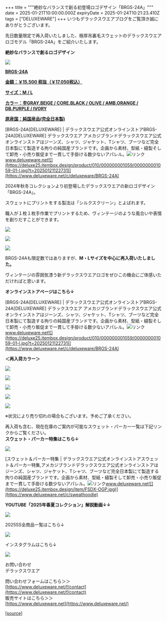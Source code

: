 +++
title = """絶妙なバランスで創る初登場ロゴデザイン「BRGS-24A」"""
date = 2025-01-21T10:00:00.000Z
expiryDate = 2025-01-24T10:21:23.410Z
tags = ["DELUXEWARE"]
+++
いつもデラックスウエアブログをご覧頂き誠にありがとうございます。

先日数量限定で再入荷いたしました、極厚吊裏毛スウェットのデラックスウエアロゴモデル「BRGS-24A」をご紹介いたします。

**絶妙なバランスで創るロゴデザイン**

[![](https://stat.ameba.jp/user_images/20250121/15/deluxeware/6f/fa/j/o0800080015535583871.jpg)](https://stat.ameba.jp/user_images/20250121/15/deluxeware/6f/fa/j/o0800080015535583871.jpg)

**[BRGS-24A](https://www.deluxeware.net/c/deluxeware/BRGS-24A)**

**[金額：￥15,500 税抜（￥17,050税込）](https://www.deluxeware.net/c/deluxeware/BRGS-24A)**

**[サイズ：M / L](https://www.deluxeware.net/c/deluxeware/BRGS-24A)**

**[カラー：杢GRAY.BEIGE / CORE.BLACK / OLIVE / AMB.ORANGE / DB.PURPLE / IVORY](https://www.deluxeware.net/c/deluxeware/BRGS-24A)**

**[原産国：純国産品(完全日本製)](https://www.deluxeware.net/c/deluxeware/BRGS-24A)**

[BRGS-24A\[DELUXEWARE\] | デラックスウエア公式オンラインストアBRGS-24A\[DELUXEWARE\] デラックスウエア アメカジブランドデラックスウエア公式オンラインストアはジーンズ、シャツ、ジャケット、Tシャツ、ブーツなど完全日本製にて製造する拘りの純国産ブランドです。企画から素材、型紙・縫製そして卸売・小売り販促まで一貫して手掛ける数少ないアパレル。![リンク](https://c.stat100.ameba.jp/ameblo/symbols/v3.20.0/svg/gray/editor_link.svg)www.deluxeware.net![](https://deluxe25.itembox.design/product/010/000000001059/000000001059-01-l.jpg?t=20250121122731)](https://www.deluxeware.net/c/deluxeware/BRGS-24A)

2024年秋冬コレクションより初登場したデラックスウエアの新ロゴデザイン「BRGS-24A」。

スウェットにプリントをする製法は「シルクスクリーン」とよばれます。

職人が１枚１枚手作業でプリントするため、ヴィンテージのような風合いや表情を創りだすことができます。

[![](https://stat.ameba.jp/user_images/20250121/15/deluxeware/d8/89/j/o0800080015535583870.jpg)](https://stat.ameba.jp/user_images/20250121/15/deluxeware/d8/89/j/o0800080015535583870.jpg)

[![](https://stat.ameba.jp/user_images/20250121/15/deluxeware/7b/3b/j/o0800080015535583869.jpg)](https://stat.ameba.jp/user_images/20250121/15/deluxeware/7b/3b/j/o0800080015535583869.jpg)

[![](https://stat.ameba.jp/user_images/20250121/15/deluxeware/75/ce/j/o0800080015535583867.jpg)](https://stat.ameba.jp/user_images/20250121/15/deluxeware/75/ce/j/o0800080015535583867.jpg)

BRGS-24Aも限定数ではありますが、**M・Lサイズを中心に再入荷いたしました。**

ヴィンテージの雰囲気漂う新デラックスウエアロゴをぜひこの機会にご体感いただければと思います。

**オンラインストアページはこちら↓**

[BRGS-24A\[DELUXEWARE\] | デラックスウエア公式オンラインストアBRGS-24A\[DELUXEWARE\] デラックスウエア アメカジブランドデラックスウエア公式オンラインストアはジーンズ、シャツ、ジャケット、Tシャツ、ブーツなど完全日本製にて製造する拘りの純国産ブランドです。企画から素材、型紙・縫製そして卸売・小売り販促まで一貫して手掛ける数少ないアパレル。![リンク](https://c.stat100.ameba.jp/ameblo/symbols/v3.20.0/svg/gray/editor_link.svg)www.deluxeware.net![](https://deluxe25.itembox.design/product/010/000000001059/000000001059-01-l.jpg?t=20250121122731)](https://www.deluxeware.net/c/deluxeware/BRGS-24A)

**＜再入荷カラー＞**

[![](https://stat.ameba.jp/user_images/20250121/16/deluxeware/a8/70/j/o0800080015535602149.jpg)](https://stat.ameba.jp/user_images/20250121/16/deluxeware/a8/70/j/o0800080015535602149.jpg)

[![](https://stat.ameba.jp/user_images/20250121/16/deluxeware/b3/c4/j/o0800080015535602166.jpg)](https://stat.ameba.jp/user_images/20250121/16/deluxeware/b3/c4/j/o0800080015535602166.jpg)

[![](https://stat.ameba.jp/user_images/20250121/16/deluxeware/42/6a/j/o0800080015535602213.jpg)](https://stat.ameba.jp/user_images/20250121/16/deluxeware/42/6a/j/o0800080015535602213.jpg)

[![](https://stat.ameba.jp/user_images/20250121/16/deluxeware/e8/d8/j/o0800080015535602239.jpg)](https://stat.ameba.jp/user_images/20250121/16/deluxeware/e8/d8/j/o0800080015535602239.jpg)

[![](https://stat.ameba.jp/user_images/20250121/16/deluxeware/45/d0/j/o0800080015535602256.jpg)](https://stat.ameba.jp/user_images/20250121/16/deluxeware/45/d0/j/o0800080015535602256.jpg)

※状況により売り切れの場合もございます。予めご了承ください。

再入荷も含む、現在在庫のご案内が可能なスウェット・パーカー一覧は下記リンクからご覧ください。  
**スウェット・パーカー特集はこちら↓**

[![](https://stat.ameba.jp/user_images/20250120/17/deluxeware/7f/2c/j/o1200050015535259494.jpg?caw=800)](https://www.deluxeware.net/c/sweathoodie)

[スウェット＆パーカー特集 | デラックスウエア公式オンラインストアスウェット＆パーカー特集,アメカジブランドデラックスウエア公式オンラインストアはジーンズ、シャツ、ジャケット、Tシャツ、ブーツなど完全日本製にて製造する拘りの純国産ブランドです。企画から素材、型紙・縫製そして卸売・小売り販促まで一貫して手掛ける数少ないアパレル。![リンク](https://c.stat100.ameba.jp/ameblo/symbols/v3.20.0/svg/gray/editor_link.svg)www.deluxeware.net![](https://deluxe25.itembox.design/item/FSDX-OGP.jpg)](https://www.deluxeware.net/c/sweathoodie)

**YOUTUBE「2025年春夏コレクション」解説動画↓↓**

**[![](https://stat.ameba.jp/user_images/20250108/16/deluxeware/ac/cf/j/o1200050015530951038.jpg?caw=800)](https://www.youtube.com/playlist?list=PLmcuUjZ67rhnclr762_W-zDg7FyyrNvqF)**

2025SS全商品一覧はこちら↓

[![](https://stat.ameba.jp/user_images/20250114/17/deluxeware/cf/2d/j/o1200050015533133265.jpg?caw=800)](https://www.deluxeware.net/c/2025SSreserve)

インスタグラムはこちら↓

[![](https://stat.ameba.jp/user_images/20240315/15/deluxeware/04/7f/j/o0800026015413271803.jpg?caw=800)](https://www.instagram.com/deluxeware/?hl=ja)

お問い合わせ  
デラックスウエア

問い合わせフォームはこちら＞＞  
[https://www.deluxeware.net/f/contact](https://www.deluxeware.net/f/contact)  
販売サイトはこちら＞＞  
[https://www.deluxeware.net](https://www.deluxeware.net/)

[[source]](https://ameblo.jp/deluxeware/entry-12883316598.html)

